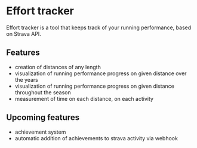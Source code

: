 # Effort tracker

Effort tracker is a tool that keeps track of your running performance, based on Strava API.

## Features
 - creation of distances of any length
 - visualization of running performance progress on given distance over the years
 - visualization of running performance progress on given distance throughout the season
 - measurement of time on each distance, on each activity

## Upcoming features
 - achievement system
 - automatic addition of achievements to strava activity via webhook